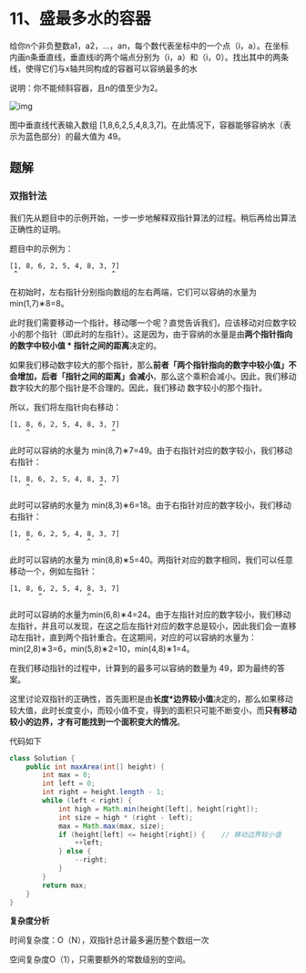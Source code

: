 # 11、盛最多水的容器

给你n个非负整数a1，a2，…，an，每个数代表坐标中的一个点（i，a）。在坐标内画n条垂直线，垂直线i的两个端点分别为（i，a）和（i，0）。找出其中的两条线，使得它们与x轴共同构成的容器可以容纳最多的水

说明：你不能倾斜容器，且n的值至少为2。

![img](https://gitee.com/zero049/MyNoteImages/raw/master/question_11.jpg)

图中垂直线代表输入数组 [1,8,6,2,5,4,8,3,7]。在此情况下，容器能够容纳水（表示为蓝色部分）的最大值为 49。

 ## 题解

### 双指针法

我们先从题目中的示例开始，一步一步地解释双指针算法的过程。稍后再给出算法正确性的证明。

题目中的示例为：

```
[1, 8, 6, 2, 5, 4, 8, 3, 7]
 ^                       ^
```


在初始时，左右指针分别指向数组的左右两端，它们可以容纳的水量为 min(1,7)∗8=8。

此时我们需要移动一个指针。移动哪一个呢？直觉告诉我们，应该移动对应数字较小的那个指针（即此时的左指针）。这是因为，由于容纳的水量是由**两个指针指向的数字中较小值 * 指针之间的距离**决定的。

如果我们移动数字较大的那个指针，那么**前者「两个指针指向的数字中较小值」不会增加，后者「指针之间的距离」会减小**，那么这个乘积会减小。因此，我们移动数字较大的那个指针是不合理的。因此，我们移动 数字较小的那个指针。

所以，我们将左指针向右移动：

```
[1, 8, 6, 2, 5, 4, 8, 3, 7]
    ^                    ^
```

此时可以容纳的水量为 min(8,7)∗7=49。由于右指针对应的数字较小，我们移动右指针：

```
[1, 8, 6, 2, 5, 4, 8, 3, 7]
    ^                 ^
```

此时可以容纳的水量为 min(8,3)∗6=18。由于右指针对应的数字较小，我们移动右指针：

```
[1, 8, 6, 2, 5, 4, 8, 3, 7]
    ^              ^
```

此时可以容纳的水量为 min(8,8)∗5=40。两指针对应的数字相同，我们可以任意移动一个，例如左指针：

```
[1, 8, 6, 2, 5, 4, 8, 3, 7]
       ^           ^
```


此时可以容纳的水量为min(6,8)∗4=24。由于左指针对应的数字较小，我们移动左指针，并且可以发现，在这之后左指针对应的数字总是较小，因此我们会一直移动左指针，直到两个指针重合。在这期间，对应的可以容纳的水量为：min(2,8)∗3=6，min(5,8)∗2=10，min(4,8)∗1=4。

在我们移动指针的过程中，计算到的最多可以容纳的数量为 49，即为最终的答案。

这里讨论双指针的正确性，首先面积是由**长度*边界较小值**决定的，那么如果移动较大值，此时长度变小，而较小值不变，得到的面积只可能不断变小，而**只有移动较小的边界，才有可能找到一个面积变大的情况**。



代码如下

```java
class Solution {
    public int maxArea(int[] height) {
        int max = 0;
        int left = 0;
        int right = height.length - 1;
        while (left < right) {
            int high = Math.min(height[left], height[right]);
            int size = high * (right - left);
            max = Math.max(max, size);
            if (height[left] <= height[right]) {	// 移动边界较小值
                ++left;
            } else {
                --right;
            }
        }
        return max;
    }
}
```

**复杂度分析**

时间复杂度：O（N），双指针总计最多遍历整个数组一次

空间复杂度O（1），只需要额外的常数级别的空间。
